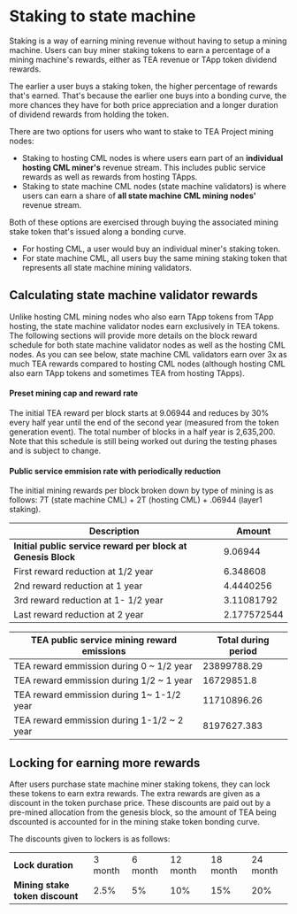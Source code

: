 # Staking to state machine
Staking is a way of earning mining revenue without having to setup a mining machine. Users can buy miner staking tokens to earn a percentage of a mining machine's rewards, either as TEA revenue or TApp token dividend rewards.

The earlier a user buys a staking token, the higher percentage of rewards that's earned. That's because the earlier one buys into a bonding curve, the more chances they have for both price appreciation and a longer duration of dividend rewards from holding the token.

There are two options for users who want to stake to TEA Project mining nodes:

- Staking to hosting CML nodes is where users earn part of an **individual hosting CML miner's** revenue stream. This includes public service rewards as well as rewards from hosting TApps.
- Staking to state machine CML nodes (state machine validators) is where users can earn a share of **all state machine CML mining nodes'** revenue stream.

Both of these options are exercised through buying the associated mining stake token that's issued along a bonding curve.

- For hosting CML, a user would buy an individual miner's staking token.
- For state machine CML, all users buy the same mining staking token that represents all state machine mining validators.

## Calculating state machine validator rewards
Unlike hosting CML mining nodes who also earn TApp tokens from TApp hosting, the state machine validator nodes earn exclusively in TEA tokens. The following sections will provide more details on the block reward schedule for both state machine validator nodes as well as the hosting CML nodes. As you can see below, state machine CML validators earn over 3x as much TEA rewards compared to hosting CML nodes (although hosting CML also earn TApp tokens and sometimes TEA from hosting TApps).

#### Preset mining cap and reward rate		
The initial TEA reward per block starts at 9.06944 and reduces by 30% every half year until the end of the second year (measured from the token generation event). The total number of blocks in a half year is 2,635,200. Note that this schedule is still being worked out during the testing phases and is subject to change.

#### Public service emmision rate with periodically reduction		

The initial mining rewards per block broken down by type of mining is as follows: 7T (state machine CML) + 2T (hosting CML) + .06944 (layer1 staking).

| Description  | Amount |
|---|---|
| **Initial public service reward per block at Genesis Block**  | 9.06944  |   
| First reward reduction at 1/2 year  |  6.348608 |   
| 2nd reward reduction at 1 year  | 4.4440256  | 
| 3rd reward reduction at 1- 1/2 year  | 3.11081792  | 
| Last reward reduction at 2 year	  | 2.177572544  | 				
				
				
| TEA public service mining reward emissions  | Total during period  |
|---|---|
| TEA reward emmission during 0 ~  1/2 year  | 23899788.29	  |   
| TEA reward emmission during 1/2 ~  1 year  |  16729851.8 |   
| TEA reward emmission during 1~  1-1/2 year | 11710896.26  | 	
| TEA reward emmission during 1-1/2 ~ 2 year  | 8197627.383  | 

## Locking for earning more rewards
After users purchase state machine miner staking tokens, they can lock these tokens to earn extra rewards. The extra rewards are given as a discount in the token purchase price. These discounts are paid out by a pre-mined allocation from the genesis block, so the amount of TEA being dscounted is accounted for in the mining stake token bonding curve.

The discounts given to lockers is as follows:

|   |   |   |   |   |   |
|---|---|---|---|---|---|
| **Lock duration** | 3 month |	6 month	| 12 month	| 18 month	|  24 month  |
| **Mining stake token discount** | 2.5% | 5% | 10%	| 15% | 20% |
